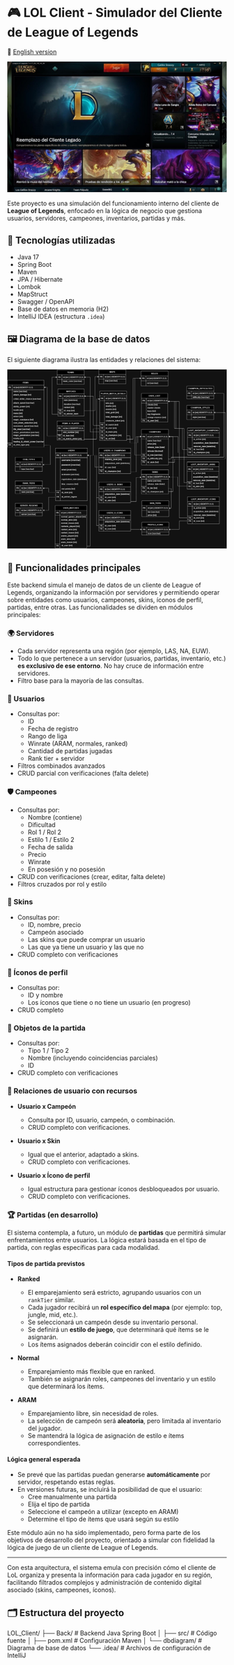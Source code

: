 # 🎮 LOL Client - Simulador del Cliente de League of Legends

📄 [English version](Back/docs/README.en.md)

![Vista ilustrativa del cliente](Back/docs/imgs/lolclient.jpg)

Este proyecto es una simulación del funcionamiento interno del cliente de **League of Legends**, enfocado en la lógica de negocio que gestiona usuarios, servidores, campeones, inventarios, partidas y más.

## 🚀 Tecnologías utilizadas

- Java 17
- Spring Boot
- Maven
- JPA / Hibernate
- Lombok
- MapStruct
- Swagger / OpenAPI
- Base de datos en memoria (H2)
- IntelliJ IDEA (estructura `.idea`)

## 🖼️ Diagrama de la base de datos

El siguiente diagrama ilustra las entidades y relaciones del sistema:

![Diagrama de base de datos](Back/docs/imgs/LoL.drawio.png)

## 🧠 Funcionalidades principales

Este backend simula el manejo de datos de un cliente de League of Legends, organizando la información por servidores y permitiendo operar sobre entidades como usuarios, campeones, skins, íconos de perfil, partidas, entre otras. Las funcionalidades se dividen en módulos principales:

### 🌍 Servidores
- Cada servidor representa una región (por ejemplo, LAS, NA, EUW).
- Todo lo que pertenece a un servidor (usuarios, partidas, inventario, etc.) **es exclusivo de ese entorno**. No hay cruce de información entre servidores.
- Filtro base para la mayoría de las consultas.

### 👤 Usuarios
- Consultas por:
  - ID
  - Fecha de registro
  - Rango de liga
  - Winrate (ARAM, normales, ranked)
  - Cantidad de partidas jugadas
  - Rank tier + servidor
- Filtros combinados avanzados
- CRUD parcial con verificaciones (falta delete)

### 🛡️ Campeones
- Consultas por:
  - Nombre (contiene)
  - Dificultad
  - Rol 1 / Rol 2
  - Estilo 1 / Estilo 2
  - Fecha de salida
  - Precio
  - Winrate
  - En posesión y no posesión
- CRUD con verificaciones (crear, editar, falta delete)
- Filtros cruzados por rol y estilo

### 🧥 Skins
- Consultas por:
  - ID, nombre, precio
  - Campeón asociado
  - Las skins que puede comprar un usuario
  - Las que ya tiene un usuario y las que no
- CRUD completo con verificaciones

### 💠 Íconos de perfil
- Consultas por:
  - ID y nombre
  - Los íconos que tiene o no tiene un usuario (en progreso)
- CRUD completo

### 🎒 Objetos de la partida
- Consultas por:
  - Tipo 1 / Tipo 2
  - Nombre (incluyendo coincidencias parciales)
  - ID
- CRUD completo con verificaciones

### 🔁 Relaciones de usuario con recursos

- **Usuario x Campeón**  
  - Consulta por ID, usuario, campeón, o combinación.
  - CRUD completo con verificaciones.

- **Usuario x Skin**  
  - Igual que el anterior, adaptado a skins.  
  - CRUD completo con verificaciones.

- **Usuario x Ícono de perfil**  
  - Igual estructura para gestionar íconos desbloqueados por usuario.  
  - CRUD completo con verificaciones.

### 🏆 Partidas (en desarrollo)

El sistema contempla, a futuro, un módulo de **partidas** que permitirá simular enfrentamientos entre usuarios. La lógica estará basada en el tipo de partida, con reglas específicas para cada modalidad.

#### Tipos de partida previstos

- **Ranked**
  - El emparejamiento será estricto, agrupando usuarios con un `rankTier` similar.
  - Cada jugador recibirá un **rol específico del mapa** (por ejemplo: top, jungle, mid, etc.).
  - Se seleccionará un campeón desde su inventario personal.
  - Se definirá un **estilo de juego**, que determinará qué ítems se le asignarán.
  - Los ítems asignados deberán coincidir con el estilo definido.

- **Normal**
  - Emparejamiento más flexible que en ranked.
  - También se asignarán roles, campeones del inventario y un estilo que determinará los ítems.

- **ARAM**
  - Emparejamiento libre, sin necesidad de roles.
  - La selección de campeón será **aleatoria**, pero limitada al inventario del jugador.
  - Se mantendrá la lógica de asignación de estilo e ítems correspondientes.

#### Lógica general esperada

- Se prevé que las partidas puedan generarse **automáticamente** por servidor, respetando estas reglas.
- En versiones futuras, se incluirá la posibilidad de que el usuario:
  - Cree manualmente una partida
  - Elija el tipo de partida
  - Seleccione el campeón a utilizar (excepto en ARAM)
  - Determine el tipo de ítems que usará según su estilo

Este módulo aún no ha sido implementado, pero forma parte de los objetivos de desarrollo del proyecto, orientado a simular con fidelidad la lógica de juego de un cliente de League of Legends.

---

Con esta arquitectura, el sistema emula con precisión cómo el cliente de LoL organiza y presenta la información para cada jugador en su región, facilitando filtrados complejos y administración de contenido digital asociado (skins, campeones, íconos).

## 🗂️ Estructura del proyecto

LOL_Client/
├── Back/ # Backend Java Spring Boot
│ ├── src/ # Código fuente
│ ├── pom.xml # Configuración Maven
│ └── dbdiagram/ # Diagrama de base de datos
└── .idea/ # Archivos de configuración de IntelliJ